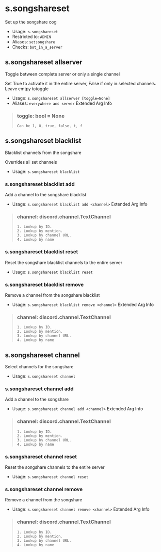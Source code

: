 # s.songshareset
Set up the songshare cog<br/>
 - Usage: `s.songshareset`
 - Restricted to: `ADMIN`
 - Aliases: `setsongshare`
 - Checks: `bot_in_a_server`
## s.songshareset allserver
Toggle between complete server or only a single channel<br/>

Set True to activate it in the entire server, False if only in selected channels. Leave emtpy totoggle<br/>
 - Usage: `s.songshareset allserver [toggle=None]`
 - Aliases: `everywhere and server`
Extended Arg Info
> ### toggle: bool = None
> ```
> Can be 1, 0, true, false, t, f
> ```
## s.songshareset blacklist
Blacklist channels from the songshare<br/>

Overrides all set channels<br/>
 - Usage: `s.songshareset blacklist`
### s.songshareset blacklist add
Add a channel to the songshare blacklist<br/>
 - Usage: `s.songshareset blacklist add <channel>`
Extended Arg Info
> ### channel: discord.channel.TextChannel
> 
> 
>     1. Lookup by ID.
>     2. Lookup by mention.
>     3. Lookup by channel URL.
>     4. Lookup by name
> 
>     
### s.songshareset blacklist reset
Reset the songshare blacklist channels to the entire server<br/>
 - Usage: `s.songshareset blacklist reset`
### s.songshareset blacklist remove
Remove a channel from the songshare blacklist<br/>
 - Usage: `s.songshareset blacklist remove <channel>`
Extended Arg Info
> ### channel: discord.channel.TextChannel
> 
> 
>     1. Lookup by ID.
>     2. Lookup by mention.
>     3. Lookup by channel URL.
>     4. Lookup by name
> 
>     
## s.songshareset channel
Select channels for the songshare<br/>
 - Usage: `s.songshareset channel`
### s.songshareset channel add
Add a channel to the songshare<br/>
 - Usage: `s.songshareset channel add <channel>`
Extended Arg Info
> ### channel: discord.channel.TextChannel
> 
> 
>     1. Lookup by ID.
>     2. Lookup by mention.
>     3. Lookup by channel URL.
>     4. Lookup by name
> 
>     
### s.songshareset channel reset
Reset the songshare channels to the entire server<br/>
 - Usage: `s.songshareset channel reset`
### s.songshareset channel remove
Remove a channel from the songshare<br/>
 - Usage: `s.songshareset channel remove <channel>`
Extended Arg Info
> ### channel: discord.channel.TextChannel
> 
> 
>     1. Lookup by ID.
>     2. Lookup by mention.
>     3. Lookup by channel URL.
>     4. Lookup by name
> 
>     
